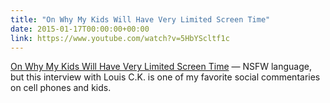```yaml
---
title: "On Why My Kids Will Have Very Limited Screen Time"
date: 2015-01-17T00:00:00+00:00
link: https://www.youtube.com/watch?v=5HbYScltf1c
---
```

[On Why My Kids Will Have Very Limited Screen Time](https://www.youtube.com/watch?v=5HbYScltf1c) &mdash; 
 NSFW language, but this interview with Louis C.K. is one of my favorite social commentaries on cell phones and kids.
